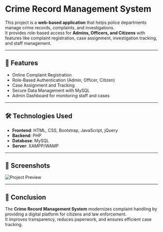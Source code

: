 # Crime Record Management System

This project is a **web-based application** that helps police departments manage crime records, complaints, and investigations.  
It provides role-based access for **Admins, Officers, and Citizens** with features like complaint registration, case assignment, investigation tracking, and staff management.

---

## 🚀 Features
- Online Complaint Registration  
- Role-Based Authentication (Admin, Officer, Citizen)  
- Case Assignment and Tracking  
- Secure Data Management with MySQL  
- Admin Dashboard for monitoring staff and cases  

---

## 🛠️ Technologies Used
- **Frontend**: HTML, CSS, Bootstrap, JavaScript, jQuery  
- **Backend**: PHP  
- **Database**: MySQL  
- **Server**: XAMPP/WAMP  

---

## 📸 Screenshots  
![Project Preview](combined_preview.png)


---

## 📌 Conclusion
The **Crime Record Management System** modernizes complaint handling by providing a digital platform for citizens and law enforcement.  
It improves transparency, reduces paperwork, and ensures efficient case tracking.  
